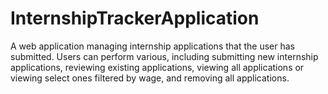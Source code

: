 # InternshipTrackerApplication
A web application managing internship applications that the user has submitted. Users can perform various, including submitting new internship applications, reviewing existing applications, viewing all applications or viewing select ones filtered by wage, and removing all applications.
